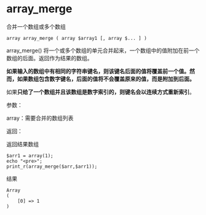# array\_merge

合并一个数组或多个数组

```
array array_merge ( array $array1 [, array $... ] )
```

array\_merge\(\) 将一个或多个数组的单元合并起来，一个数组中的值附加在前一个数组的后面。返回作为结果的数组。

**如果输入的数组中有相同的字符串键名，则该键名后面的值将覆盖前一个值。然而，如果数组包含数字键名，后面的值将不会覆盖原来的值，而是附加到后面。**

如果**只给了一个数组并且该数组是数字索引的，则键名会以连续方式重新索引**。

参数：

array：需要合并的数组列表

返回：

返回结果数组

```
$arr1 = array(1);
echo "<pre>";
print_r(array_merge($arr,$arr1));
```

结果

```
Array
(
    [0] => 1
)
```



